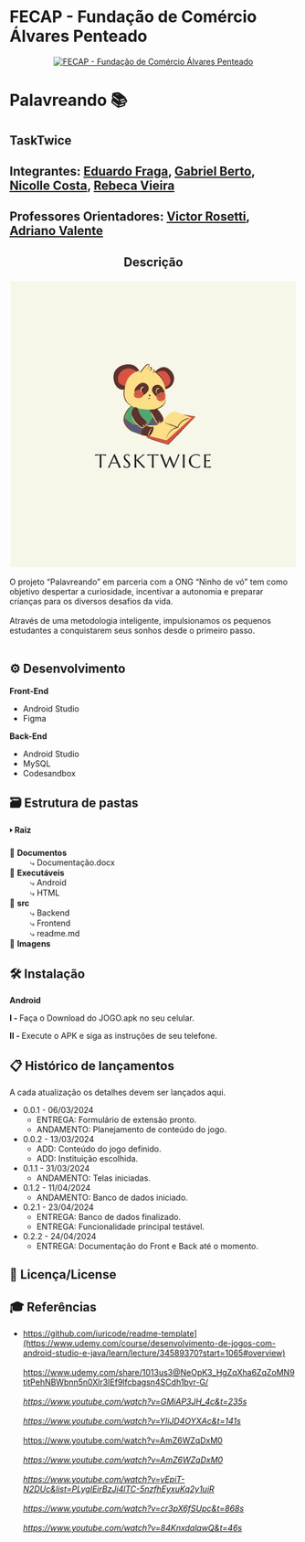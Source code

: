 # FECAP - Fundação de Comércio Álvares Penteado

<p align="center">
<a href= "https://www.fecap.br/"><img src="https://encrypted-tbn0.gstatic.com/images?q=tbn:ANd9GcRhZPrRa89Kma0ZZogxm0pi-tCn_TLKeHGVxywp-LXAFGR3B1DPouAJYHgKZGV0XTEf4AE&usqp=CAU" alt="FECAP - Fundação de Comércio Álvares Penteado" border="0"></a>
</p>

# Palavreando 📚

## TaskTwice

## Integrantes: <a href="https://www.linkedin.com/in/eduardo-fraga-santos/">Eduardo Fraga</a>, <a href="https://www.linkedin.com/in/gabriel-berto-167475141/">Gabriel Berto</a>, <a href="https://www.linkedin.com/in/nicolle-costa-a85100211/">Nicolle Costa</a>, <a href="https://www.linkedin.com/in/rebeca-da-silva-vieira-850a83242/">Rebeca Vieira</a>

## Professores Orientadores: <a href="https://www.linkedin.com/in/victorbarq/">Victor Rosetti</a>, <a href="https://www.linkedin.com/in/adriano-valente-534576135/">Adriano Valente</a>

## <p align="center" > Descrição

<p align="center">
<img src="img/TaskTwice.png" border="0">
</p>


O projeto “Palavreando” em parceria com a ONG “Ninho de vó” tem como objetivo despertar a curiosidade, incentivar a autonomia e preparar crianças para os diversos desafios da vida.
<br><br>
Através de uma metodologia inteligente, impulsionamos os pequenos estudantes a conquistarem seus sonhos desde o primeiro passo.
<br><br>

## ⚙️ Desenvolvimento

<b> Front-End </b>
 
* Android Studio
* Figma

 <b> Back-End </b> 
* Android Studio
* MySQL
* Codesandbox


## 🗃 Estrutura de pastas

<b> 🢒 Raiz</b> <br>
 &emsp;<br>
📁 <b>Documentos</b><br>
  &emsp; &emsp; ⤷ Documentação.docx<br>
📁 <b>Executáveis</b><br>
  &emsp; &emsp; ⤷ Android<br>
  &emsp; &emsp; ⤷ HTML<br>
📁 <b>src</b><br>
  &emsp; &emsp; ⤷ Backend<br>
  &emsp; &emsp; ⤷ Frontend<br>
  &emsp; &emsp; ⤷ readme.md<br>
📁 <b>Imagens</b><br>

## 🛠 Instalação

<b>Android</b>

<b>I - </b> Faça o Download do JOGO.apk no seu celular.

<b>II - </b> Execute o APK e siga as instruções de seu telefone.


## 📋 Histórico de lançamentos

A cada atualização os detalhes devem ser lançados aqui.

* 0.0.1 - 06/03/2024
    * ENTREGA: Formulário de extensão pronto.
    * ANDAMENTO: Planejamento de conteúdo do jogo.
* 0.0.2 - 13/03/2024
    * ADD: Conteúdo do jogo definido.
    * ADD: Instituição escolhida.
* 0.1.1 - 31/03/2024
    * ANDAMENTO: Telas iniciadas.
* 0.1.2 - 11/04/2024
    * ANDAMENTO: Banco de dados iniciado.
* 0.2.1 - 23/04/2024
    * ENTREGA: Banco de dados finalizado.
    * ENTREGA: Funcionalidade principal testável.
* 0.2.2 - 24/04/2024
    * ENTREGA: Documentação do Front e Back até o momento. 

## 📃 Licença/License


## 🎓 Referências

* https://github.com/iuricode/readme-template](https://www.udemy.com/course/desenvolvimento-de-jogos-com-android-studio-e-java/learn/lecture/34589370?start=1065#overview)
<br><br>
 https://www.udemy.com/share/1013us3@NeOpK3_HgZqXha6ZqZoMN9titPehNBWbnn5n0Xlr3IEf9lfcbagsn4SCdh1bvr-G/
<br><br>
*https://www.youtube.com/watch?v=GMiAP3JH_4c&t=235s*
<br><br>
*https://www.youtube.com/watch?v=YIiJD4OYXAc&t=141s*
<br><br>
https://www.youtube.com/watch?v=AmZ6WZqDxM0
<br><br>
*https://www.youtube.com/watch?v=AmZ6WZqDxM0*
<br><br>
*https://www.youtube.com/watch?v=yEpiT-N2DUc&list=PLygIEirBzJi4lTC-5nzfhEyxuKq2y1uiR*
<br><br>
*https://www.youtube.com/watch?v=cr3pX6fSUpc&t=868s*
<br><br>
*https://www.youtube.com/watch?v=84KnxdalawQ&t=46s*

